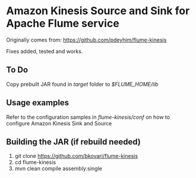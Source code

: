
# Amazon Kinesis Source and Sink for Apache Flume service
Originally comes from: https://github.com/pdeyhim/flume-kinesis

Fixes added, tested and works.

## To Do 
Copy prebuilt JAR found in *target* folder to *$FLUME_HOME/lib*

## Usage examples
Refer to the configuration samples in *flume-kinesis/conf* on how to configure Amazon Kinesis Sink and Source

## Building the JAR (if rebuild needed)
1. git clone https://github.com/bkovari/flume-kinesis
2. cd flume-kinesis
3. mvn clean compile assembly:single

